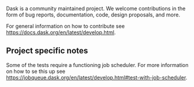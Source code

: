 Dask is a community maintained project. We welcome contributions in the form of bug reports, documentation, code, design proposals, and more. 

For general information on how to contribute see https://docs.dask.org/en/latest/develop.html.

## Project specific notes

Some of the tests require a functioning job scheduler. For more information on how to se this up see https://jobqueue.dask.org/en/latest/develop.html#test-with-job-scheduler.
